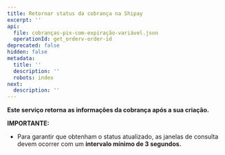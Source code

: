 ```yaml
---
title: Retornar status da cobrança na Shipay
excerpt: ''
api:
  file: cobranças-pix-com-expiração-variável.json
  operationId: get_orderv-order-id
deprecated: false
hidden: false
metadata:
  title: ''
  description: ''
  robots: index
next:
  description: ''
---
```

**Este serviço retorna as informações da cobrança após a sua criação.**

**IMPORTANTE:**

* Para garantir que obtenham o status atualizado, as janelas de consulta devem ocorrer com um **intervalo mínimo de 3 segundos.**
